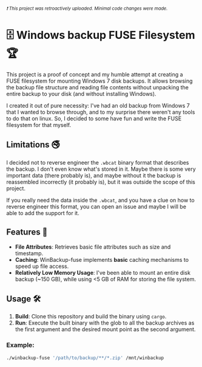 <sub><i>❗ This project was retroactively uploaded. Minimal code changes were made.</i></sub>

# 🗄️ Windows backup FUSE Filesystem 🏆

This project is a proof of concept and my humble attempt at creating a FUSE filesystem for mounting Windows 7 disk backups. It allows browsing the backup file structure and reading file contents without unpacking the entire backup to your disk (and without installing Windows).

I created it out of pure necessity: I've had an old backup from Windows 7 that I wanted to browse through, and to my surprise there weren't any tools to do that on linux. So, I decided to some have fun and write the FUSE filesystem for that myself.

## Limitations 🚭

I decided not to reverse engineer the `.wbcat` binary format that describes the backup. I don't even know what's stored in it. Maybe there is some very important data (there probably is), and maybe without it the backup is reassembled incorrectly (it probably is), but it was outside the scope of this project.

If you really need the data inside the `.wbcat`, and you have a clue on how to reverse engineer this format, you can open an issue and maybe I will be able to add the support for it.

## Features 🚀

- **File Attributes**: Retrieves basic file attributes such as size and timestamp.
- **Caching**: WinBackup-fuse implements **basic** caching mechanisms to speed up file access.
- **Relatively Low Memory Usage**: I've been able to mount an entire disk backup (~150 GB), while using <5 GB of RAM for storing the file system.

## Usage 🛠️

1. **Build**: Clone this repository and build the binary using `cargo`.
2. **Run**: Execute the built binary with the glob to all the backup archives as the first argument and the desired mount point as the second argument.

### Example:

```bash
./winbackup-fuse '/path/to/backup/**/*.zip' /mnt/winbackup
```
